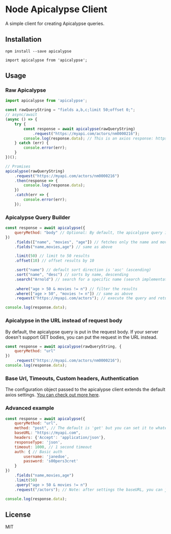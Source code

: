# Node Apicalypse Client

A simple client for creating Apicalypse queries.

## Installation

`npm install --save apicalypse`

`import apicalypse from 'apicalypse';`

## Usage

### Raw Apicalypse

```javascript
import apicalypse from 'apicalypse';

const rawQueryString = "fields a,b,c;limit 50;offset 0;";
// async/await
(async () => {
    try {
        const response = await apicalypse(rawQueryString)
            .request("https://myapi.com/actors/nm0000216");
        console.log(response.data); // This is an axios response: https://github.com/axios/axios#response-schema
    } catch (err) {
        console.error(err);
    }
})();

// Promises
apicalypse(rawQueryString)
    .request("https://myapi.com/actors/nm0000216")
    .then(response => {
        console.log(response.data);
    })
    .catch(err => {
        console.error(err);
    });
```

### Apicalypse Query Builder

```javascript
const response = await apicalypse({
    queryMethod: "body" // Optional: By default, the apicalypse query is put in the request body. Use 'url' to put the query in the request URL.
})
    .fields(["name", "movies", "age"]) // fetches only the name and movies fields
    .fields("name,movies,age") // same as above

    .limit(50) // limit to 50 results
    .offset(10) // offset results by 10

    .sort("name") // default sort direction is 'asc' (ascending)
    .sort("name", "desc") // sorts by name, descending
    .search("Arnold") // search for a specific name (search implementations can vary)
    
    .where("age > 50 & movies != n") // filter the results
    .where(["age > 50", "movies != n"]) // same as above
    .request("https://myapi.com/actors"); // execute the query and return a response object

console.log(response.data);
```

### Apicalypse in the URL instead of request body

By default, the apicalypse query is put in the request body. If your server doesn't support GET bodies, you can put the request in the URL instead.

```javascript
const response = await apicalypse(rawQueryString, {
    queryMethod: "url"
})
    .request("https://myapi.com/actors/nm0000216");
console.log(response.data);
```

### Base Url, Timeouts, Custom headers, Authentication

The configuration object passed to the apicalypse client extends the default axios settings. [You can check out more here](https://github.com/axios/axios#request-config).

### Advanced example

```javascript
const response = await apicalypse({
    queryMethod: "url",
    method: "post", // The default is 'get' but you can set it to whatever you like.
    baseURL: "https://myapi.com",
    headers: {'Accept': 'application/json'},
    responseType: 'json',
    timeout: 1000, // 1 second timeout
    auth: { // Basic auth
        username: 'janedoe',
        password: 's00pers3cret'
    }
})
    .fields("name,movies,age")
    .limit(50)    
    .query("age > 50 & movies != n")
    .request("/actors"); // Note: after settings the baseURL, you can just use a path here

console.log(response.data);
```

## License

MIT